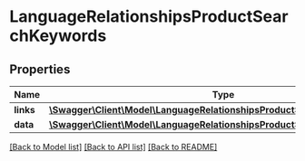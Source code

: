 # LanguageRelationshipsProductSearchKeywords

## Properties
Name | Type | Description | Notes
------------ | ------------- | ------------- | -------------
**links** | [**\Swagger\Client\Model\LanguageRelationshipsProductSearchKeywordsLinks**](LanguageRelationshipsProductSearchKeywordsLinks.md) |  | [optional] 
**data** | [**\Swagger\Client\Model\LanguageRelationshipsProductSearchKeywordsData[]**](LanguageRelationshipsProductSearchKeywordsData.md) |  | [optional] 

[[Back to Model list]](../../README.md#documentation-for-models) [[Back to API list]](../../README.md#documentation-for-api-endpoints) [[Back to README]](../../README.md)

